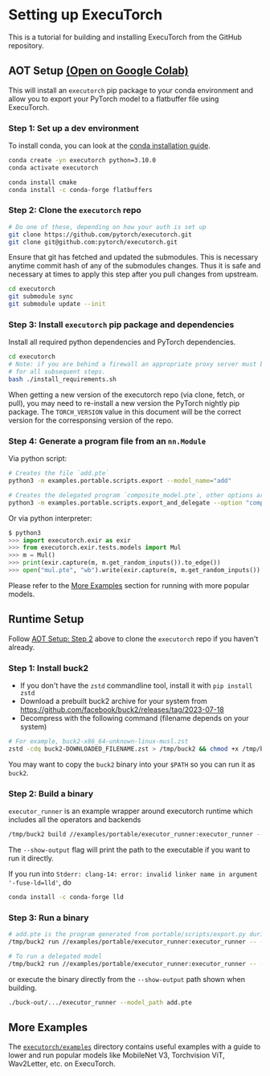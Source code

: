 <!--- DEPRECATED This document is moved to executorch/docs/source/getting-started-setup.md---->

# Setting up ExecuTorch

This is a tutorial for building and installing ExecuTorch from the GitHub repository.

## AOT Setup [(Open on Google Colab)](https://colab.research.google.com/drive/1m8iU4y7CRVelnnolK3ThS2l2gBo7QnAP#scrollTo=1o2t3LlYJQY5)

This will install an `executorch` pip package to your conda environment and
allow you to export your PyTorch model to a flatbuffer file using ExecuTorch.

### Step 1: Set up a dev environment

To install conda, you can look at the
[conda installation guide](https://conda.io/projects/conda/en/latest/user-guide/install/index.html).

```bash
conda create -yn executorch python=3.10.0
conda activate executorch

conda install cmake
conda install -c conda-forge flatbuffers
```

### Step 2: Clone the `executorch` repo

```bash
# Do one of these, depending on how your auth is set up
git clone https://github.com/pytorch/executorch.git
git clone git@github.com:pytorch/executorch.git
```
Ensure that git has fetched and updated the submodules. This is necessary anytime
commit hash of any of the submodules changes. Thus it is safe and necessary at times to apply this step after you pull changes from upstream.

```bash
cd executorch
git submodule sync
git submodule update --init
```

### Step 3: Install `executorch` pip package and dependencies

Install all required python dependencies and PyTorch dependencies.
```bash
cd executorch
# Note: if you are behind a firewall an appropriate proxy server must be setup
# for all subsequent steps.
bash ./install_requirements.sh
```

When getting a new version of the executorch repo (via clone, fetch, or pull),
you may need to re-install a new version the PyTorch nightly pip package. The
`TORCH_VERSION` value in this document will be the correct version for the
corresponsing version of the repo.

### Step 4: Generate a program file from an `nn.Module`

Via python script:
```bash
# Creates the file `add.pte`
python3 -m examples.portable.scripts.export --model_name="add"

# Creates the delegated program `composite_model.pte`, other options are "whole" and "partition"
python3 -m examples.portable.scripts.export_and_delegate --option "composite"
```

Or via python interpreter:
```python
$ python3
>>> import executorch.exir as exir
>>> from executorch.exir.tests.models import Mul
>>> m = Mul()
>>> print(exir.capture(m, m.get_random_inputs()).to_edge())
>>> open("mul.pte", "wb").write(exir.capture(m, m.get_random_inputs()).to_edge().to_executorch().buffer)
```

Please refer to the [More Examples](./00_setting_up_executorch.md#more-examples) section for running with more popular models.

## Runtime Setup

Follow [AOT Setup: Step 2](./00_setting_up_executorch.md#step-2-clone-the-executorch-repo) above to clone the `executorch` repo if you haven't already.

### Step 1: Install buck2

- If you don't have the `zstd` commandline tool, install it with `pip install zstd`
- Download a prebuilt buck2 archive for your system from https://github.com/facebook/buck2/releases/tag/2023-07-18
- Decompress with the following command (filename depends on your system)

```bash
# For example, buck2-x86_64-unknown-linux-musl.zst
zstd -cdq buck2-DOWNLOADED_FILENAME.zst > /tmp/buck2 && chmod +x /tmp/buck2
```

You may want to copy the `buck2` binary into your `$PATH` so you can run it as `buck2`.

### Step 2: Build a binary

`executor_runner` is an example wrapper around executorch runtime which includes all the operators and backends

```bash
/tmp/buck2 build //examples/portable/executor_runner:executor_runner --show-output
```

The `--show-output` flag will print the path to the executable if you want to run it directly.

If you run into `Stderr: clang-14: error: invalid linker name in argument '-fuse-ld=lld'`, do
```bash
conda install -c conda-forge lld
```

### Step 3: Run a binary

```bash
# add.pte is the program generated from portable/scripts/export.py during AOT Setup Step 3
/tmp/buck2 run //examples/portable/executor_runner:executor_runner -- --model_path add.pte

# To run a delegated model
/tmp/buck2 run //examples/portable/executor_runner:executor_runner -- --model_path composite_model.pte
```

or execute the binary directly from the `--show-output` path shown when building.

```bash
./buck-out/.../executor_runner --model_path add.pte
```

## More Examples

The [`executorch/examples`](https://github.com/pytorch/executorch/blob/main/examples) directory contains useful examples with a guide to lower and run
popular models like MobileNet V3, Torchvision ViT, Wav2Letter, etc. on ExecuTorch.

